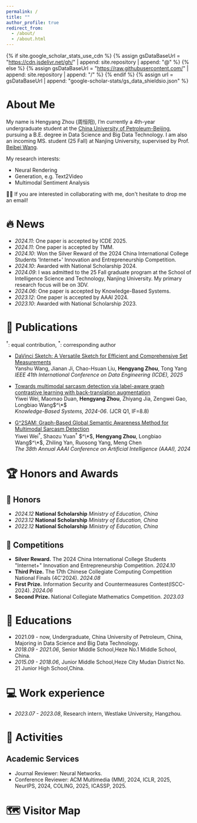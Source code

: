 ```yaml
---
permalink: /
title: ""
author_profile: true
redirect_from: 
  - /about/
  - /about.html
---
```


{% if site.google_scholar_stats_use_cdn %}
{% assign gsDataBaseUrl = "https://cdn.jsdelivr.net/gh/" | append: site.repository | append: "@" %}
{% else %}
{% assign gsDataBaseUrl = "https://raw.githubusercontent.com/" | append: site.repository | append: "/" %}
{% endif %}
{% assign url = gsDataBaseUrl | append: "google-scholar-stats/gs_data_shieldsio.json" %}

<span class='anchor' id='about-me'></span>

#  About Me
My name is Hengyang Zhou (周恒阳), I’m currently a 4th-year undergraduate student at the [China University of Petroleum-Beijing](https://www.cup.edu.cn/), pursuing a B.E. degree in Data Science and Big Data Technology. I am also an incoming MS. student (25 Fall) at Nanjing University, supervised by Prof. [Beibei Wang](https://wangningbei.github.io/).

My research interests:
- Neural Rendering
- Generation, e.g. Text2Video
- Multimodal Sentiment Analysis



🌟🌟 If you are interested in collaborating with me, don't hesitate to drop me an email! 

<!-- My research interest includes neural machine translation and computer vision. I have published more than 100 papers at the top international AI conferences with total <a href='https://scholar.google.com/citations?user=DhtAFkwAAAAJ'>google scholar citations <strong><span id='total_cit'>260000+</span></strong></a> (You can also use google scholar badge <a href='https://scholar.google.com/citations?user=DhtAFkwAAAAJ'><img src="https://img.shields.io/endpoint?url={{ url | url_encode }}&logo=Google%20Scholar&labelColor=f6f6f6&color=9cf&style=flat&label=citations"></a>). -->


# 🔥 News  
- *2024.11*: One paper is accepted by ICDE 2025.
- *2024.11*: One paper is accepted by TMM.
- *2024.10*: Won the Silver Reward of the 2024 China International College Students 'Internet+' Innovation and Entrepreneurship Competition.
- *2024.10*: Awarded with National Scholarship 2024.
- *2024.09*: I was admitted to the 25 Fall graduate program at the School of Intelligence Science and Technology, Nanjing University. My primary research focus will be on 3DV.
- *2024.06*: One paper is accepted by Knowledge-Based Systems.
- *2023.12*: One paper is accepted by AAAI 2024.
- *2023.10*: Awarded with National Scholarship 2023.


# 📝 Publications 
$^\dagger$: equal contribution, $^*$: corresponding author

- [DaVinci Sketch: A Versatile Sketch for Efficient and Comprehensive Set Measurements](https://zhyhome.github.io/)   
Yanshu Wang, Jianan Ji, Chao-Hsuan Liu, **Hengyang Zhou**, Tong Yang            
*IEEE 41th International Conference on Data Engineering (ICDE), 2025*

- [Towards multimodal sarcasm detection via label-aware graph contrastive learning with back-translation augmentation](https://doi.org/10.1016/j.knosys.2024.112109)   
Yiwei Wei, Maomao Duan, **Hengyang Zhou**, Zhiyang Jia, Zengwei Gao, Longbiao Wang$^\*$            
*Knowledge-Based Systems, 2024-06*. (JCR Q1, IF=8.8)

- [G^2SAM: Graph-Based Global Semantic Awareness Method for Multimodal Sarcasm Detection](https://ojs.aaai.org/index.php/AAAI/article/view/28766)   
Yiwei Wei$^\dagger$, Shaozu Yuan$^\dagger$ $^\*$, **Hengyang Zhou**, Longbiao Wang$^\*$, Zhiling Yan, Ruosong Yang, Meng Chen              
*The 38th Annual AAAI Conference on Artificial Intelligence (AAAI), 2024*

<!-- <div class='paper-box'><div class='paper-box-image'><div><div class="badge">CVPR 2016</div><img src='images/500x300.png' alt="sym" width="100%"></div></div>
<div class='paper-box-text' markdown="1">

[Deep Residual Learning for Image Recognition](https://openaccess.thecvf.com/content_cvpr_2016/papers/He_Deep_Residual_Learning_CVPR_2016_paper.pdf)

**Kaiming He**, Xiangyu Zhang, Shaoqing Ren, Jian Sun

[**Project**](https://scholar.google.com/citations?view_op=view_citation&hl=zh-CN&user=DhtAFkwAAAAJ&citation_for_view=DhtAFkwAAAAJ:ALROH1vI_8AC) <strong><span class='show_paper_citations' data='DhtAFkwAAAAJ:ALROH1vI_8AC'></span></strong>
- Lorem ipsum dolor sit amet, consectetur adipiscing elit. Vivamus ornare aliquet ipsum, ac tempus justo dapibus sit amet. 
</div>
</div> -->
# 🏆 Honors and Awards
## 🏅 Honors
- *2024.12* **National Scholarship** *Ministry of Education, China* 
- *2023.12* **National Scholarship** *Ministry of Education, China* 
- *2022.12* **National Scholarship** *Ministry of Education, China* 

## 🎏 Competitions
- **Silver Reward.** The 2024 China International College Students "Internet+" Innovation and Entrepreneurship Competition. *2024.10*
- **Third Prize.** The 17th Chinese Collegiate Computing Competition National Finals (4C'2024). *2024.08*
- **First Prize.** Information Security and Countermeasures Contest(ISCC-2024). *2024.06*
- **Second Prize.** National Collegiate Mathematics Competition. *2023.03*


# 📖 Educations
- 2021.09 - now, Undergraduate, China University of Petroleum, China, Majoring in Data Science and Big Data Technology. 
- *2018.09 - 2021.06*, Senior Middle School,Heze No.1 Middle School, China. 
- *2015.09 - 2018.06*, Junior Middle School,Heze City Mudan District No. 21 Junior High School,China. 

# 💻 Work experience
- *2023.07 - 2023.08*, Research intern, Westlake University, Hangzhou.

# 🎡 Activities

## Academic Services
- Journal Reviewer: Neural Networks.
- Conference Reviewer: ACM Multimedia (MM), 2024, ICLR, 2025, NeurIPS, 2024, COLING, 2025, ICASSP, 2025.

# 🗺️ Visitor Map
<script type='text/javascript' id='clustrmaps' src='//cdn.clustrmaps.com/map_v2.js?cl=ffffff&w=500&t=tt&d=D3UNK4XfedFLZh8MTaiI8Vu_7FtS6gOLkvbqVeHps1I'></script>



<!-- # 💬 Invited Talks
- *2021.06*, Lorem ipsum dolor sit amet, consectetur adipiscing elit. Vivamus ornare aliquet ipsum, ac tempus justo dapibus sit amet. 
- *2021.03*, Lorem ipsum dolor sit amet, consectetur adipiscing elit. Vivamus ornare aliquet ipsum, ac tempus justo dapibus sit amet.  \| [\[video\]](https://github.com/) -->
